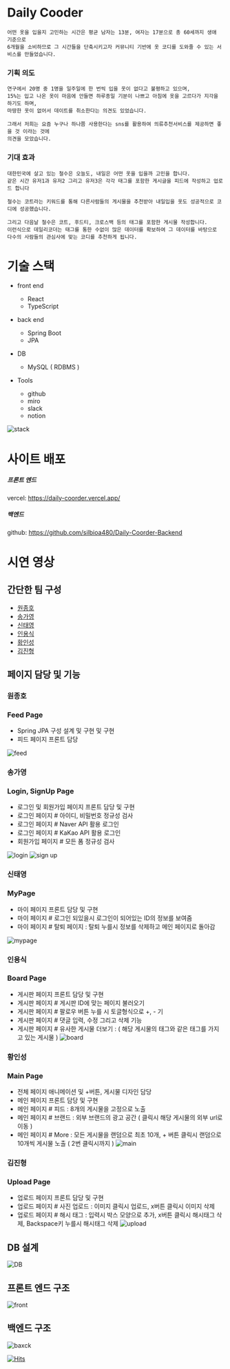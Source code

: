 # Daily Cooder

```
어떤 옷을 입을지 고민하는 시간은 평균 남자는 13분, 여자는 17분으로 총 60세까지 생애 기준으로
6개월을 소비하므로 그 시간들을 단축시키고자 커뮤니티 기반에 옷 코디를 도와줄 수 있는 서비스를 만들었습니다.
```

### 기획 의도

```
연구에서 20명 중 1명을 일주일에 한 번씩 입을 옷이 없다고 불평하고 있으며,
15%는 입고 나온 옷이 마음에 안들면 하루종일 기분이 나쁘고 아침에 옷을 고르다가 지각을 하기도 하며,
마땅한 옷이 없어서 데이트를 취소한다는 의견도 있었습니다.

그래서 저희는 요즘 누구나 하나쯤 사용한다는 sns를 활용하여 의류추천서비스를 제공하면 좋을 것 이라는 것에
의견을 모았습니다.
```

### 기대 효과

```
대한민국에 살고 있는 철수은 오늘도, 내일은 어떤 옷을 입을까 고민을 합니다. 
같은 시간 유저1과 유저2 그리고 유저3은 각각 태그를 포함한 게시글을 피드에 작성하고 업로드 합니다

철수는 코트라는 키워드를 통해 다른사람들의 게시물을 추천받아 내일입을 옷도 성공적으로 코디에 성공했습니다.

그리고 다음날 철수은 코트, 후드티, 크로스백 등의 태그를 포함한 게시물 작성합니다. 
이런식으로 데일리코더는 태그를 통한 수없이 많은 데이터를 확보하여 그 데이터를 바탕으로
다수의 사람들의 관심사에 맞는 코디를 추천하게 됩니다.
```

# 기술 스택

- front end
    - React
    - TypeScript
- back end
    - Spring Boot
    - JPA
- DB
    - MySQL ( RDBMS )

- Tools
    - github
    - miro
    - slack
    - notion

![stack](https://user-images.githubusercontent.com/96061695/159240965-d1a72cb7-a8e2-46ce-9160-460c53f04c9c.png)

# 사이트 배포

##### 프론트 엔드

vercel: https://daily-coorder.vercel.app/

##### 백엔드

github: https://github.com/silbioa480/Daily-Coorder-Backend

# 시연 영상

## 간단한 팀 구성

- [원종호](#원종호)
- [송가영](#송가영)
- [신태영](#신태영)
- [인용식](#인용식)
- [황인성](#황인성)
- [김진형](#김진형)

## 페이지 담당 및 기능

### 원종호

### Feed Page

- Spring JPA 구성 설계 및 구현 및 구현
- 피드 페이지 프론트 담당

[//]: # (- 피드 페이지 # 팔로우 : 유저가 팔로우한 사람들의 게시물을 노출)

[//]: # (- 피드 페이지 # 내가 좋아요한 게시물 : 유저가 좋아요한 게시물을 노출.)

[//]: # (- 피드 페이지 # 내가 업로드한 게시물 : 유저가 업로드한 게시물을 노출.)
![feed](https://user-images.githubusercontent.com/96061695/159242235-7eb1503b-3010-412a-8cba-171bcaa7c22c.png)

### 송가영

### Login, SignUp Page

- 로그인 및 회원가입 페이지 프론트 담당 및 구현
- 로그인 페이지 # 아이디, 비밀번호 정규성 검사
- 로그인 페이지 # Naver API 활용 로그인
- 로그인 페이지 # KaKao API 활용 로그인
- 회원가입 페이지 # 모든 폼 정규성 검사

[//]: # (- 로그인 페이지 # 아이디 기억하기)

[//]: # (- 로그인 페이지 # 아이디 / 비밀번호 찾기)
![login](https://user-images.githubusercontent.com/96061695/159242281-ced77941-f858-472d-bb5b-c7b0a4bd6d07.png)
![sign up](https://user-images.githubusercontent.com/96061695/159242290-4bd36daa-e942-4dcc-8a45-2ba53c755bf3.png)

### 신태영

### MyPage

- 마이 페이지 프론트 담당 및 구현
- 마이 페이지 # 로그인 되있을시 로그인이 되어있는 ID의 정보를 보여줌
- 마이 페이지 # 탈퇴 페이지 : 탈퇴 누를시 정보를 삭제하고 메인 페이지로 돌아감

[//]: # (- 마이 페이지 # 회원 정보수정 페이지 : 정보수정을 하고 수정하기 누를시 정보 페이지로 가서 수정된 정보를 보여줌)

[//]: # (- 마이 페이지 # 체형등록 페이지 : 체형을 입력하고 등록할시 정보 페이지로 가서 등록한 체형을 보여줌)

![mypage](https://user-images.githubusercontent.com/96061695/159242346-0e28e476-2170-4304-9cf0-c1b9688003bf.png)

### 인용식

### Board Page

- 게시판 페이지 프론트 담당 및 구현
- 게시판 페이지 # 게시판 ID에 맞는 페이지 불러오기
- 게시판 페이지 # 팔로우 버튼 누를 시 토글형식으로 +, - 기
- 게시판 페이지 # 댓글 입력, 수정 그리고 삭제 기능
- 게시판 페이지 # 유사한 게시물 더보기 : ( 해당 게시물의 태그와 같은 태그를 가지고 있는 게시물 )
  ![board](https://user-images.githubusercontent.com/96061695/159245948-7fe74807-12fd-45c4-b4e4-645392eaf095.png)

### 황인성

### Main Page

- 전체 페이지 애니메이션 및 +버튼, 게시물 디자인 담당
- 메인 페이지 프론트 담당 및 구현
- 메인 페이지 # 피드 : 8개의 게시물을 고정으로 노출
- 메인 페이지 # 브랜드 : 외부 브랜드의 광고 공간 ( 클릭시 해당 게시물의 외부 url로 이동 )
- 메인 페이지 # More : 모든 게시물을 랜덤으로 최초 10개, + 버튼 클릭시 랜덤으로 10개씩 게시물 노출 ( 2번 클릭시까지 )
  ![main](https://user-images.githubusercontent.com/96061695/159246167-f8951a21-5a85-4b15-aca5-69faafc31442.png)

### 김진형

### Upload Page

- 업로드 페이지 프론트 담당 및 구현
- 업로드 페이지 # 사진 업로드 : 이미지 클릭시 업로드, x버튼 클릭시 이미지 삭제
- 업로드 페이지 # 해시 태그 : 입력시 박스 모양으로 추가, x버튼 클릭시 해시태그 삭제, Backspace키 누를시 해시태그 삭제
  ![upload](https://user-images.githubusercontent.com/96061695/159246208-9af7d428-b9b5-49c3-9c01-fce8a2d57646.png)

## DB 설계

![DB](https://user-images.githubusercontent.com/96061695/159242130-6133ed5f-f2f9-4a1a-b674-90dad05bc145.png)

## 프론트 엔드 구조

![front](https://user-images.githubusercontent.com/96061695/159241814-6ba35cdd-7440-4ac7-b364-3ef2a9c0cd06.png)

## 백엔드 구조

![baxck](https://user-images.githubusercontent.com/96061695/159241883-60f9bb51-202b-42a7-a5b1-2236020275d1.png)

[![Hits](https://hits.seeyoufarm.com/api/count/incr/badge.svg?url=https%3A%2F%2Fgithub.com%2Fsilbioa480%2FDaily-Coorder&count_bg=%2379C83D&title_bg=%23555555&icon=&icon_color=%23E7E7E7&title=hits&edge_flat=false)](https://hits.seeyoufarm.com)

